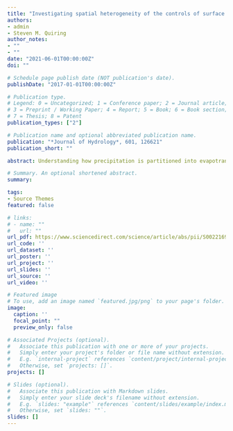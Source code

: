 ```yaml
---
title: "Investigating spatial heterogeneity of the controls of surface water balance in the contiguous United States by considering anthropogenic factors"
authors:
- admin
- Steven M. Quiring
author_notes:
- ""
- ""
date: "2021-06-01T00:00:00Z"
doi: ""

# Schedule page publish date (NOT publication's date).
publishDate: "2017-01-01T00:00:00Z"

# Publication type.
# Legend: 0 = Uncategorized; 1 = Conference paper; 2 = Journal article;
# 3 = Preprint / Working Paper; 4 = Report; 5 = Book; 6 = Book section;
# 7 = Thesis; 8 = Patent
publication_types: ["2"]

# Publication name and optional abbreviated publication name.
publication: "*Journal of Hydrology*, 601, 126621"
publication_short: ""

abstract: Understanding how precipitation is partitioned into evapotranspiration and streamflow is important for assessing water availability. In the Budyko framework, this partitioning is quantified through the ω parameter. Previous studies have modeled the physical representation of ω; however, the spatial heterogeneity of the relationship between ω and the variables that it represents has not been investigated. This study uses a geographically weighted regression model to identify spatial variations in the factors that control the water balance in 126 reference watersheds with minimal human disturbance and 765 non-reference watersheds in the continental United States. Results show that snowfall and forest coverage are important predictors of ω in the reference watersheds. Relative cumulative moisture surplus, dam storage, and developed land in riparian areas are important predictors in non-reference watersheds. Climate is a primary control of the relative importance of forest coverage. The importance of forest coverage is greater in arid watersheds than in humid watersheds. Snowfall is more important than forest coverage in the Northeast and Midwest. This study demonstrates that dam construction and urban sprawl have a significant impact in non-reference watersheds. Dam storage is the most important predictor in 21% of the non-reference watersheds, and riparian developed land is more important in 13% of the non-reference watersheds. Overall, there are statistically significant relationships between climatic, physiographic, and human-related factors and the ω parameter. The spatial variations in the relationship quantified in this study can help to improve regional watershed management.

# Summary. An optional shortened abstract.
summary: 

tags:
- Source Themes
featured: false

# links:
# - name: ""
#   url: ""
url_pdf: https://www.sciencedirect.com/science/article/abs/pii/S0022169421006697
url_code: ''
url_dataset: ''
url_poster: ''
url_project: ''
url_slides: ''
url_source: ''
url_video: ''

# Featured image
# To use, add an image named `featured.jpg/png` to your page's folder. 
image:
  caption: ''
  focal_point: ""
  preview_only: false

# Associated Projects (optional).
#   Associate this publication with one or more of your projects.
#   Simply enter your project's folder or file name without extension.
#   E.g. `internal-project` references `content/project/internal-project/index.md`.
#   Otherwise, set `projects: []`.
projects: []

# Slides (optional).
#   Associate this publication with Markdown slides.
#   Simply enter your slide deck's filename without extension.
#   E.g. `slides: "example"` references `content/slides/example/index.md`.
#   Otherwise, set `slides: ""`.
slides: []
---
```

